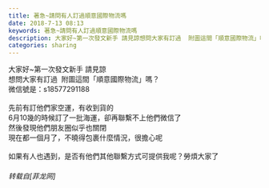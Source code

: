 ```yaml
---
title: 著急~請問有人訂過順意國際物流嗎
date: 2018-7-13 08:13
keywords: 著急~請問有人訂過順意國際物流嗎
description: 大家好~第一次發文新手 請見諒想問大家有訂過  附圖這間「順意國際物流」嗎？微信號是：s18577291188先前有訂他們家空運，有收到貨的6月10幾的時候訂了一批海運，卻再聯繫不上他們微信了然後發現他們朋友圈似乎也關閉現在都一個月了，不曉得包裹什麼情況，很擔心呢如果有人也遇到，是否有他們其他聯繫方式可提供我呢？勞煩大家了
categories: sharing
---
```

<td class="t_f" id="postmessage_1507186">

大家好~第一次發文新手 請見諒<br/>
想問大家有訂過  附圖這間「順意國際物流」嗎？<br/>
微信號是：s18577291188<br/>
<br/>
先前有訂他們家空運，有收到貨的<br/>
6月10幾的時候訂了一批海運，卻再聯繫不上他們微信了<br/>
然後發現他們朋友圈似乎也關閉<br/>
現在都一個月了，不曉得包裹什麼情況，很擔心呢<br/>
<br/>
如果有人也遇到，是否有他們其他聯繫方式可提供我呢？勞煩大家了</td>
###### 转载自[菲龙网]